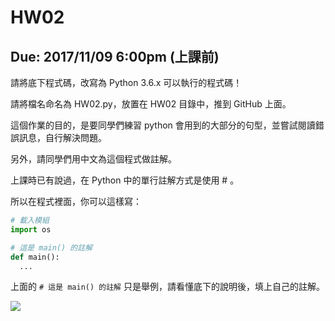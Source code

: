 # HW02

## Due: 2017/11/09 6:00pm (上課前)

請將底下程式碼，改寫為 Python 3.6.x 可以執行的程式碼！

請將檔名命名為 HW02.py，放置在 HW02 目錄中，推到 GitHub 上面。

這個作業的目的，是要同學們練習 python 會用到的大部分的句型，並嘗試閱讀錯誤訊息，自行解決問題。

另外，請同學們用中文為這個程式做註解。

上課時已有說過，在 Python 中的單行註解方式是使用 # 。

所以在程式裡面，你可以這樣寫：

```Python
# 載入模組
import os

# 這是 main() 的註解
def main():
  ...
```

上面的 `# 這是 main() 的註解` 只是舉例，請看懂底下的說明後，填上自己的註解。


![](../../images/Python_Syntax.png)
